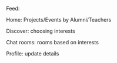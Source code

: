 Feed:

Home:
Projects/Events by Alumni/Teachers

Discover:
choosing interests

Chat rooms:
rooms based on interests

Profile:
update details
